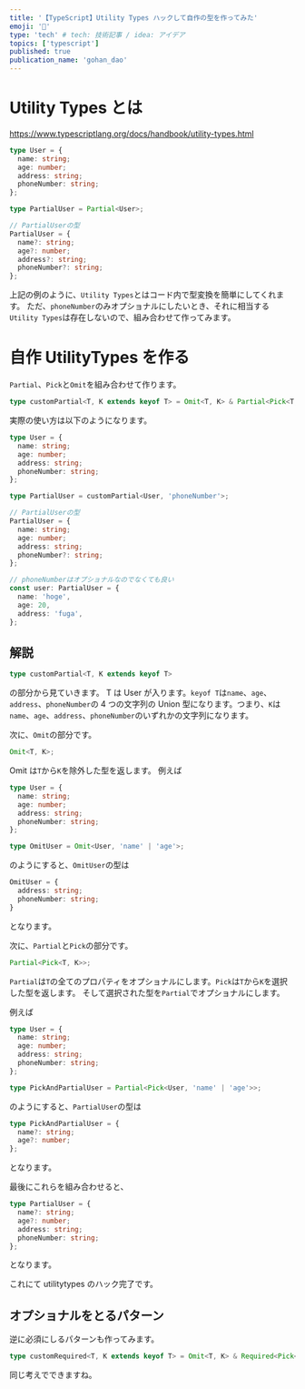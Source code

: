 ```yaml
---
title: '【TypeScript】Utility Types ハックして自作の型を作ってみた'
emoji: '🦍'
type: 'tech' # tech: 技術記事 / idea: アイデア
topics: ['typescript']
published: true
publication_name: 'gohan_dao'
---
```


# Utility Types とは

https://www.typescriptlang.org/docs/handbook/utility-types.html

```ts
type User = {
  name: string;
  age: number;
  address: string;
  phoneNumber: string;
};

type PartialUser = Partial<User>;

// PartialUserの型
PartialUser = {
  name?: string;
  age?: number;
  address?: string;
  phoneNumber?: string;
};
```

上記の例のように、`Utility Types`とはコード内で型変換を簡単にしてくれます。
ただ、`phoneNumber`のみオプショナルにしたいとき、それに相当する`Utility Types`は存在しないので、組み合わせて作ってみます。

# 自作 UtilityTypes を作る

`Partial`、`Pick`と`Omit`を組み合わせて作ります。

```ts
type customPartial<T, K extends keyof T> = Omit<T, K> & Partial<Pick<T, K>>;
```

実際の使い方は以下のようになります。

```ts
type User = {
  name: string;
  age: number;
  address: string;
  phoneNumber: string;
};

type PartialUser = customPartial<User, 'phoneNumber'>;

// PartialUserの型
PartialUser = {
  name: string;
  age: number;
  address: string;
  phoneNumber?: string;
};

// phoneNumberはオプショナルなのでなくても良い
const user: PartialUser = {
  name: 'hoge',
  age: 20,
  address: 'fuga',
};
```

## 解説

```ts
type customPartial<T, K extends keyof T>
```

の部分から見ていきます。
T は User が入ります。`keyof T`は`name`、`age`、`address`、`phoneNumber`の 4 つの文字列の Union 型になります。つまり、`K`は`name`、`age`、`address`、`phoneNumber`のいずれかの文字列になります。

次に、`Omit`の部分です。

```ts
Omit<T, K>;
```

Omit は`T`から`K`を除外した型を返します。
例えば

```ts
type User = {
  name: string;
  age: number;
  address: string;
  phoneNumber: string;
};

type OmitUser = Omit<User, 'name' | 'age'>;
```

のようにすると、`OmitUser`の型は

```ts
OmitUser = {
  address: string;
  phoneNumber: string;
}
```

となります。

次に、`Partial`と`Pick`の部分です。

```ts
Partial<Pick<T, K>>;
```

`Partial`は`T`の全てのプロパティをオプショナルにします。`Pick`は`T`から`K`を選択した型を返します。
そして選択された型を`Partial`でオプショナルにします。

例えば

```ts
type User = {
  name: string;
  age: number;
  address: string;
  phoneNumber: string;
};

type PickAndPartialUser = Partial<Pick<User, 'name' | 'age'>>;
```

のようにすると、`PartialUser`の型は

```ts
type PickAndPartialUser = {
  name?: string;
  age?: number;
};
```

となります。

最後にこれらを組み合わせると、

```ts
type PartialUser = {
  name?: string;
  age?: number;
  address: string;
  phoneNumber: string;
};
```

となります。

これにて utilitytypes のハック完了です。

## オプショナルをとるパターン

逆に必須にしるパターンも作ってみます。

```ts
type customRequired<T, K extends keyof T> = Omit<T, K> & Required<Pick<T, K>>;
```

同じ考えでできますね。
